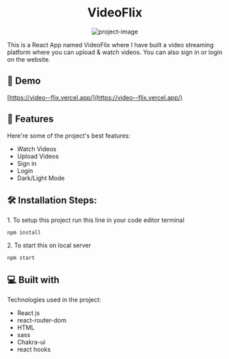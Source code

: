 <h1 align="center" id="title">VideoFlix</h1>

<p align="center"><img src="https://socialify.git.ci/Aryasarkar008/VideoFlix/image?description=1&amp;language=1&amp;name=1&amp;owner=1&amp;stargazers=1&amp;theme=Light" alt="project-image"></p>

<p id="description">This is a React App named VideoFlix where I have built a video streaming platform where you can upload &amp; watch videos. You can also sign in or login on the website.</p>

<h2>🚀 Demo</h2>

[https://video--flix.vercel.app/](https://video--flix.vercel.app/)
  
  
<h2>🧐 Features</h2>

Here're some of the project's best features:

*   Watch Videos
*   Upload Videos
*   Sign in
*   Login
*   Dark/Light Mode

<h2>🛠️ Installation Steps:</h2>

<p>1. To setup this project run this line in your code editor terminal</p>

```
npm install
```

<p>2. To start this on local server</p>

```
npm start
```

  
  
<h2>💻 Built with</h2>

Technologies used in the project:

*   React js
*   react-router-dom
*   HTML
*   sass
*   Chakra-ui
*   react hooks
